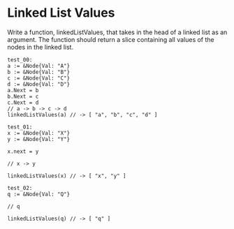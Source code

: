 # Linked List Values

Write a function, linkedListValues, that takes in the head of a linked list as an argument. The function should return a slice containing all values of the nodes in the linked list.

```
test_00:
a := &Node{Val: "A"}
b := &Node{Val: "B"}
c := &Node{Val: "C"}
d := &Node{Val: "D"}
a.Next = b
b.Next = c
c.Next = d
// a -> b -> c -> d
linkedListValues(a) // -> [ "a", "b", "c", "d" ]

test_01:
x := &Node{Val: "X"}
y := &Node{Val: "Y"}

x.next = y

// x -> y

linkedListValues(x) // -> [ "x", "y" ]

test_02:
q := &Node{Val: "Q"}

// q

linkedListValues(q) // -> [ "q" ]
```
